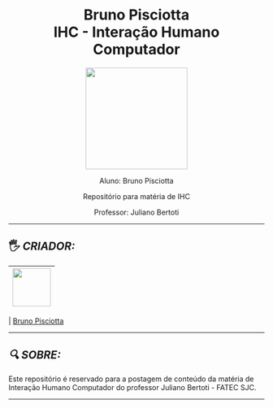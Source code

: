 <h1 align="center">
Bruno Pisciotta
<br>
IHC - Interação Humano Computador
</h1>

<p align="center"><img src="https://github.com/bruno-pisciotta281/Index.html/blob/master/img/LOGO.PNG" width="200px;"/></p>
<p align="center">Aluno: Bruno Pisciotta</p>
<p align="center">Repositório para matéria de IHC</p>
<p align="center">Professor: Juliano Bertoti</p>


<hr>

## <a name="criador">&#128400;</a> *CRIADOR:*


| [<img src="https://github.com/bruno-pisciotta281/Index.html/blob/master/img/me.jpg" width="75px;"/>](https://github.com/guilhermerodz) |
| :------------------------------------------------------------------------------------------------------------------------: |


| [Bruno Pisciotta](https://github.com/bruno-pisciotta281)

<hr>

## *<a name="sobre">&#128269;</a> SOBRE:*
<p>Este repositório é reservado para a postagem de conteúdo da matéria de Interação Humano Computador do professor Juliano Bertoti - FATEC SJC.</p>

<hr>
